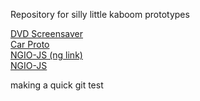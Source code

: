 Repository for silly little kaboom prototypes

[DVD Screensaver](https://amyspark-ng.github.io/kaboom-prototypes/dvd-screensaver/index.html)<br>
[Car Proto](https://amyspark-ng.github.io/kaboom-prototypes/car-proto/index.html)<br>
[NGIO-JS (ng link)](https://www.newgrounds.com/projects/games/5567283/preview)<br>
[NGIO-JS](https://amyspark-ng.github.io/kaboom-prototypes/newgrounds-io/www/index.html)<br>

making a quick git test